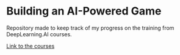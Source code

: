 # Building an AI-Powered Game

Repository made to keep track of my progress on the training from DeepLearning.AI courses.

[Link to the courses](https://learn.deeplearning.ai/courses/building-an-ai-powered-game/)

